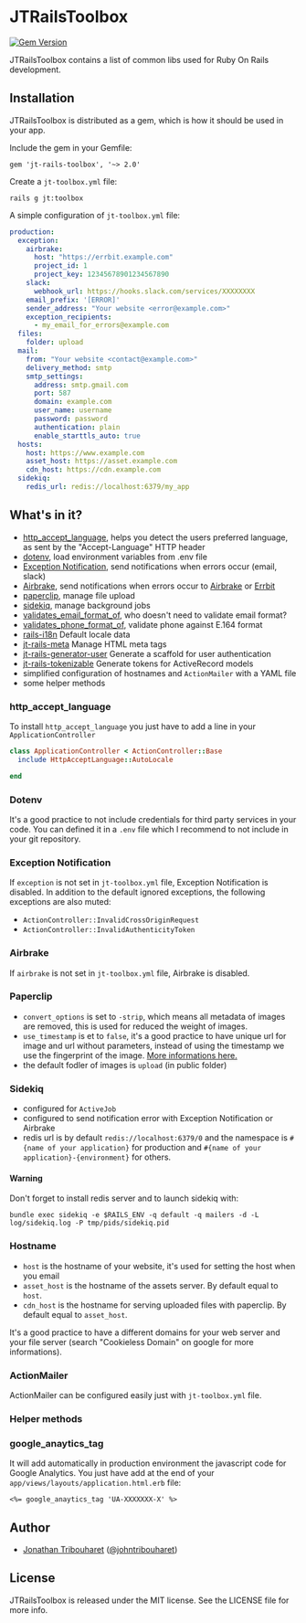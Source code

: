 # JTRailsToolbox

[![Gem Version](https://badge.fury.io/rb/jt-rails-toolbox.svg)](http://badge.fury.io/rb/jt-rails-toolbox)

JTRailsToolbox contains a list of common libs used for Ruby On Rails development.

## Installation

JTRailsToolbox is distributed as a gem, which is how it should be used in your app.

Include the gem in your Gemfile:

	gem 'jt-rails-toolbox', '~> 2.0'

Create a `jt-toolbox.yml` file:

	rails g jt:toolbox

A simple configuration of `jt-toolbox.yml` file:

```yml
production:
  exception:
    airbrake:
      host: "https://errbit.example.com"
      project_id: 1
      project_key: 12345678901234567890
    slack:
      webhook_url: https://hooks.slack.com/services/XXXXXXXX
    email_prefix: '[ERROR]'
    sender_address: "Your website <error@example.com>"
    exception_recipients:
      - my_email_for_errors@example.com
  files:
    folder: upload
  mail:
    from: "Your website <contact@example.com>"
    delivery_method: smtp
    smtp_settings:
      address: smtp.gmail.com
      port: 587
      domain: example.com
      user_name: username
      password: password
      authentication: plain
      enable_starttls_auto: true
  hosts:
    host: https://www.example.com
    asset_host: https://asset.example.com
    cdn_host: https://cdn.example.com
  sidekiq:
    redis_url: redis://localhost:6379/my_app
```

## What's in it?

- [http_accept_language](https://github.com/iain/http_accept_language), helps you detect the users preferred language, as sent by the "Accept-Language" HTTP header
- [dotenv](https://github.com/bkeepers/dotenv), load environment variables from .env file
- [Exception Notification](https://github.com/smartinez87/exception_notification), 
send notifications when errors occur (email, slack)
- [Airbrake](https://github.com/airbrake/airbrake), send notifications when errors occur to [Airbrake](https://airbrake.io/) or [Errbit](http://errbit.com/) 
- [paperclip](https://github.com/thoughtbot/paperclip), manage file upload
- [sidekiq](https://github.com/mperham/sidekiq), manage background jobs
- [validates_email_format_of](https://github.com/validates-email-format-of/validates_email_format_of), who doesn't need to validate email format?
- [validates_phone_format_of](https://github.com/jonathantribouharet/validates_phone_format_of), validate phone against E.164 format
- [rails-i18n](https://github.com/svenfuchs/rails-i18n) Default locale data
- [jt-rails-meta](https://github.com/jonathantribouharet/jt-rails-meta) Manage HTML meta tags
- [jt-rails-generator-user](https://github.com/jonathantribouharet/jt-rails-generator-user) Generate a scaffold for user authentication
- [jt-rails-tokenizable](https://github.com/jonathantribouharet/jt-rails-tokenizable) Generate tokens for ActiveRecord models
- simplified configuration of hostnames and `ActionMailer` with a YAML file
- some helper methods

### http_accept_language

To install `http_accept_language` you just have to add a line in your `ApplicationController`

```ruby
class ApplicationController < ActionController::Base
  include HttpAcceptLanguage::AutoLocale

end
```

### Dotenv

It's a good practice to not include credentials for third party services in your code. You can defined it in a `.env` file which I recommend to not include in your git repository.

### Exception Notification

If `exception` is not set in `jt-toolbox.yml` file, Exception Notification is disabled.
In addition to the default ignored exceptions, the following exceptions are also muted:

- `ActionController::InvalidCrossOriginRequest`
- `ActionController::InvalidAuthenticityToken`

### Airbrake

If `airbrake` is not set in `jt-toolbox.yml` file, Airbrake is disabled.

### Paperclip

- `convert_options` is set to `-strip`, which means all metadata of images are removed, this is used for reduced the weight of images.
- `use_timestamp` is et to `false`, it's a good practice to have unique url for image and url without parameters, instead of using the timestamp we use the fingerprint of the image. [More informations here.](https://github.com/thoughtbot/paperclip#md5-checksum--fingerprint)
- the default fodler of images is `upload` (in public folder)

### Sidekiq

- configured for `ActiveJob`
- configured to send notification error with Exception Notification or Airbrake
- redis url is by default `redis://localhost:6379/0` and the namespace is `#{name of your application}` for production and `#{name of your application}-{environment}` for others.

#### Warning

Don't forget to install redis server and to launch sidekiq with:

```
bundle exec sidekiq -e $RAILS_ENV -q default -q mailers -d -L log/sidekiq.log -P tmp/pids/sidekiq.pid
```

### Hostname

- `host` is the hostname of your website, it's used for setting the host when you email
- `asset_host` is the hostname of the assets server. By default equal to `host`.
- `cdn_host` is the hostname for serving uploaded files with paperclip. By default equal to `asset_host`.

It's a good practice to have a different domains for your web server and your file server (search "Cookieless Domain" on google for more informations).

### ActionMailer

ActionMailer can be configured easily just with `jt-toolbox.yml` file.

### Helper methods

### google_anaytics_tag

It will add automatically in production environment the javascript code for Google Analytics.
You just have add at the end of your `app/views/layouts/application.html.erb` file:

```
<%= google_anaytics_tag 'UA-XXXXXXX-X' %>
```

## Author

- [Jonathan Tribouharet](https://github.com/jonathantribouharet) ([@johntribouharet](https://twitter.com/johntribouharet))

## License

JTRailsToolbox is released under the MIT license. See the LICENSE file for more info.
